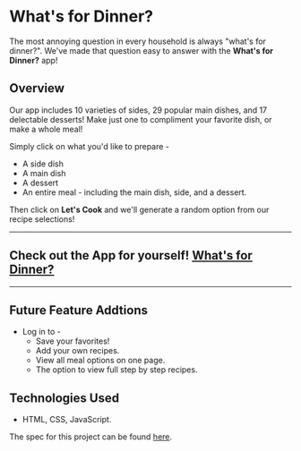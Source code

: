# What's for Dinner?

The most annoying question in every household is always "what's for dinner?". We've made that question easy to answer with the **What's for Dinner?** app!

## Overview

Our app includes 10 varieties of sides, 29 popular main dishes, and 17 delectable desserts! Make just one to compliment your favorite dish, or make a whole meal!

Simply click on what you'd like to prepare -
  - A side dish
  - A main dish
  - A dessert
  - An entire meal - including the main dish, side, and a dessert.

Then click on **Let's Cook** and we'll generate a random option from our recipe selections!

---

## Check out the App for yourself! [What's for Dinner?](https://janitastic.github.io/whats-for-dinner/)

---

## Future Feature Addtions

- Log in to -
  - Save your favorites!
  - Add your own recipes. 
  - View all meal options on one page.
  - The option to view full step by step recipes.
  
## Technologies Used

- HTML, CSS, JavaScript.

The spec for this project can be found [here](https://frontend.turing.io/projects/module-1/dinner.html). 
